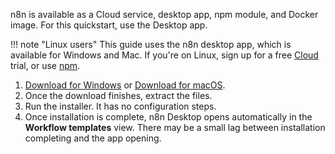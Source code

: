 n8n is available as a Cloud service, desktop app, npm module, and Docker image. For this quickstart, use the Desktop app.

!!! note "Linux users"
    This guide uses the n8n desktop app, which is available for Windows and Mac. If you're on Linux, sign up for a free [Cloud](/hosting/installation/cloud/) trial, or use [npm](/hosting/installation/npm/).


1. [Download for Windows](https://downloads.n8n.io/file/n8n-downloads/n8n-win.zip) or [Download for macOS](https://downloads.n8n.io/file/n8n-downloads/n8n-mac.zip).
2. Once the download finishes, extract the files.
3. Run the installer. It has no configuration steps.
4. Once installation is complete, n8n Desktop opens automatically in the **Workflow templates** view. There may be a small lag between installation completing and the app opening.